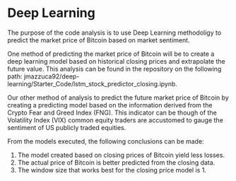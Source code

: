 # Deep Learning

The purpose of the code analysis is to use Deep Learning methodoligy to predict the market price of Bitcoin based on market sentiment.

One method of predicting the market price of Bitcoin will be to create a deep learning model based on historical closing prices and extrapolate the future value. This analysis can be found in the repository on the following path: jmazzuca92/deep-learning/Starter_Code/lstm_stock_predictor_closing.ipynb.

Our other method of analysis to predict the future market price of Bitcoin by creating a predicting model based on the information derived from the Crypto Fear and Greed Index (FNG). This indicator can be though of the Volatility Index (VIX) common equity traders are accustomed to gauge the sentiment of US publicly traded equities.

From the models executed, the following conclusions can be made:

1. The model created based on closing prices of Bitcoin yield less losses.
2. The actual price of Bitcoin is better predicted from the closing data.
3. The window size that works best for the closing price model is 1.